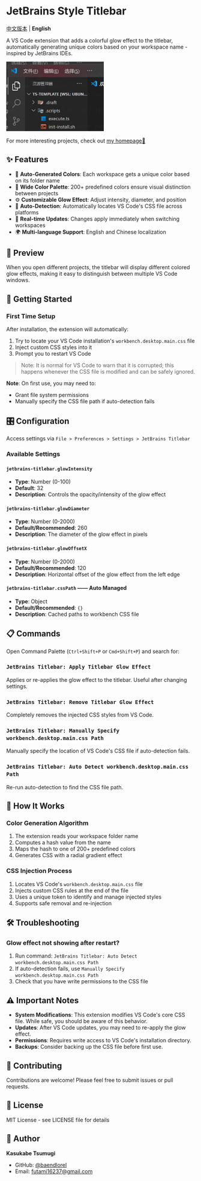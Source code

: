 # JetBrains Style Titlebar

[中文版本](README.zh-cn.md) | **English**

A VS Code extension that adds a colorful glow effect to the titlebar, automatically generating unique colors based on your workspace name - inspired by JetBrains IDEs.

<img src="assets/example.jpg" width="260px">

For more interesting projects, check out [my homepage💛](https://baendlorel.github.io)

## ✨ Features

- 🎨 **Auto-Generated Colors**: Each workspace gets a unique color based on its folder name
- 🌈 **Wide Color Palette**: 200+ predefined colors ensure visual distinction between projects
- ⚙️ **Customizable Glow Effect**: Adjust intensity, diameter, and position
- 🚀 **Auto-Detection**: Automatically locates VS Code's CSS file across platforms
- 🔄 **Real-time Updates**: Changes apply immediately when switching workspaces
- 🌍 **Multi-language Support**: English and Chinese localization

## 📸 Preview

When you open different projects, the titlebar will display different colored glow effects, making it easy to distinguish between multiple VS Code windows.

## 🚀 Getting Started

### First Time Setup

After installation, the extension will automatically:

1. Try to locate your VS Code installation's `workbench.desktop.main.css` file
2. Inject custom CSS styles into it
3. Prompt you to restart VS Code

> Note: It is normal for VS Code to warn that it is corrupted; this happens whenever the CSS file is modified and can be safely ignored.

**Note**: On first use, you may need to:

- Grant file system permissions
- Manually specify the CSS file path if auto-detection fails

## 🎛️ Configuration

Access settings via `File > Preferences > Settings > JetBrains Titlebar`

### Available Settings

#### `jetbrains-titlebar.glowIntensity`

- **Type**: Number (0-100)
- **Default**: 32
- **Description**: Controls the opacity/intensity of the glow effect

#### `jetbrains-titlebar.glowDiameter`

- **Type**: Number (0-2000)
- **Default/Recommended**: 260
- **Description**: The diameter of the glow effect in pixels

#### `jetbrains-titlebar.glowOffsetX`

- **Type**: Number (0-2000)
- **Default/Recommended**: 120
- **Description**: Horizontal offset of the glow effect from the left edge

#### `jetbrains-titlebar.cssPath` —— Auto Managed

- **Type**: Object
- **Default/Recommended**: `{}`
- **Description**: Cached paths to workbench CSS file

## 📋 Commands

Open Command Palette (`Ctrl+Shift+P` or `Cmd+Shift+P`) and search for:

### `JetBrains Titlebar: Apply Titlebar Glow Effect`

Applies or re-applies the glow effect to the titlebar. Useful after changing settings.

### `JetBrains Titlebar: Remove Titlebar Glow Effect`

Completely removes the injected CSS styles from VS Code.

### `JetBrains Titlebar: Manually Specify workbench.desktop.main.css Path`

Manually specify the location of VS Code's CSS file if auto-detection fails.

### `JetBrains Titlebar: Auto Detect workbench.desktop.main.css Path`

Re-run auto-detection to find the CSS file path.

## 🔧 How It Works

### Color Generation Algorithm

1. The extension reads your workspace folder name
2. Computes a hash value from the name
3. Maps the hash to one of 200+ predefined colors
4. Generates CSS with a radial gradient effect

### CSS Injection Process

1. Locates VS Code's `workbench.desktop.main.css` file
2. Injects custom CSS rules at the end of the file
3. Uses a unique token to identify and manage injected styles
4. Supports safe removal and re-injection

## 🛠️ Troubleshooting

### Glow effect not showing after restart?

1. Run command: `JetBrains Titlebar: Auto Detect workbench.desktop.main.css Path`
2. If auto-detection fails, use `Manually Specify workbench.desktop.main.css Path`
3. Check that you have write permissions to the CSS file

## ⚠️ Important Notes

- **System Modifications**: This extension modifies VS Code's core CSS file. While safe, you should be aware of this behavior.
- **Updates**: After VS Code updates, you may need to re-apply the glow effect.
- **Permissions**: Requires write access to VS Code's installation directory.
- **Backups**: Consider backing up the CSS file before first use.

## 🤝 Contributing

Contributions are welcome! Please feel free to submit issues or pull requests.

## 📄 License

MIT License - see LICENSE file for details

## 👤 Author

**Kasukabe Tsumugi**

- GitHub: [@baendlorel](https://github.com/baendlorel)
- Email: futami16237@gmail.com
